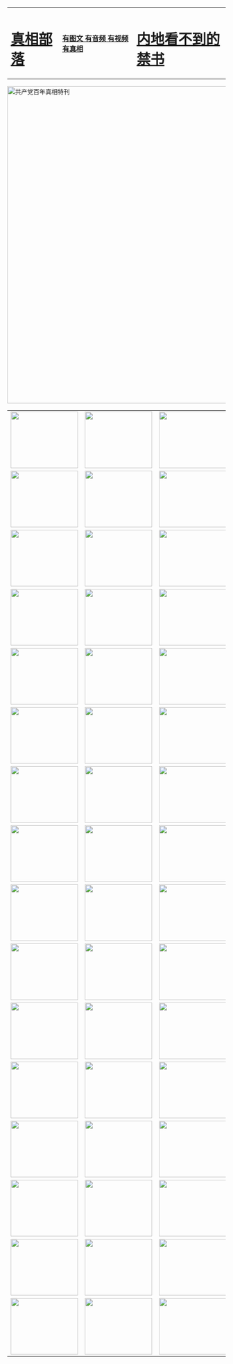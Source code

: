 <table>
<tr>

<td>
	<H1><a href="http://41.z14.abigcompany.com/zx/">真相部落</a></H1>
</td>
<td>
	<H4><a href="http://41.z14.abigcompany.com/zx/">有图文 有音频 有视频 有真相</a></H4>
</td>
<td>
	<H1><a href="http://41.z14.abigcompany.com/book/"> 内地看不到的禁书</a></H1>
</td>
</tr>
</table>

 <div ><a href="http://41.z14.abigcompany.com/zx/bngcd/"><img src="http://41.z14.abigcompany.com/zx/bngcd/gcdbnzx.jpg" width="730"  border="0" alt="共产党百年真相特刊"></a></div>

<table>
<tr>
	<td><a href="http://42.s21.tivivietnam.net/xtr/107/"><img  src ="http://42.s21.tivivietnam.net/pic/2017/02/107.jpg" width="155px" height="130px"></a></td>
	<td><a href="http://42.s21.tivivietnam.net/xtr/829/"><img src ="http://42.s21.tivivietnam.net/pic/2017/02/829.jpg" width="155px" height="130px"></a></td>
	<td><a href="http://42.s21.tivivietnam.net/xtr/69/"><img  src ="http://42.s21.tivivietnam.net/pic/2017/02/69.jpg" width="155px" height="130px"></a></td>
	<td><a href="http://42.s21.tivivietnam.net/xtr/99/"><img  src ="http://42.s21.tivivietnam.net/pic/2017/02/99.jpg" width="155px" height="130px"></a></td>
</tr>
<tr>
	<td><a href="http://42.s21.tivivietnam.net/xtr/40/"><img  src ="http://42.s21.tivivietnam.net/pic/2017/02/40.jpg" width="155px" height="130px"></a></td>
	<td><a href="http://42.s21.tivivietnam.net/xtr/20/"><img  src ="http://42.s21.tivivietnam.net/pic/2017/02/20.jpg" width="155px" height="130px"></a></td>
	<td><a href="http://42.s21.tivivietnam.net/xtr/81/"><img  src ="http://42.s21.tivivietnam.net/pic/2017/02/81.jpg" width="155px" height="130px"></a></td>
	<td><a href="http://42.s21.tivivietnam.net/xtr/2/"><img  src ="http://42.s21.tivivietnam.net/pic/2017/02/2.jpg" width="155px" height="130px"></a></td>
</tr>
<tr>
	<td><a href="http://42.s21.tivivietnam.net/xtr/86/"><img  src ="http://42.s21.tivivietnam.net/pic/2017/02/86.jpg" width="155px" height="130px"></a></td>
	<td><a href="http://42.s21.tivivietnam.net/xtr/109/"><img  src ="http://42.s21.tivivietnam.net/pic/2017/02/109.jpg" width="155px" height="130px"></a></td>
	<td><a href="http://42.s21.tivivietnam.net/xtr/1378/"><img  src ="http://42.s21.tivivietnam.net/pic/2017/02/1378.jpg" width="155px" height="130px"></a></td>
	<td><a href="http://42.s21.tivivietnam.net/xtr/57/"><img  src ="http://42.s21.tivivietnam.net/pic/2017/02/57.jpg" width="155px" height="130px"></a></td>
</tr>
<tr>
	<td><a href="http://42.s21.tivivietnam.net/xtr/1219/"><img  src ="http://42.s21.tivivietnam.net/pic/2017/02/1219.jpg" width="155px" height="130px"></a></td>
	<td><a href="http://42.s21.tivivietnam.net/xtr/1220/"><img  src ="http://42.s21.tivivietnam.net/pic/2017/02/1220.jpg" width="155px" height="130px"></a></td>
	<td><a href="http://42.s21.tivivietnam.net/xtr/1221/"><img  src ="http://42.s21.tivivietnam.net/pic/2017/02/1221.jpg" width="155px" height="130px"></a></td>
	<td><a href="http://42.s21.tivivietnam.net/xtr/51/"><img  src ="http://42.s21.tivivietnam.net/pic/2017/02/51.jpg" width="155px" height="130px"></a></td>
</tr>
<tr>
	<td><a href="http://42.s21.tivivietnam.net/xtr/1055/"><img  src ="http://42.s21.tivivietnam.net/pic/2017/02/1055.jpg" width="155px" height="130px"></a></td>
	<td><a href="http://42.s21.tivivietnam.net/xtr/611/"><img  src ="http://42.s21.tivivietnam.net/pic/2017/02/611.jpg" width="155px" height="130px"></a></td>
	<td><a href="http://42.s21.tivivietnam.net/xtr/1121/"><img  src ="http://42.s21.tivivietnam.net/pic/2017/02/1121.jpg" width="155px" height="130px"></a></td>
	<td><a href="http://42.s21.tivivietnam.net/xtr/610/"><img  src ="http://42.s21.tivivietnam.net/pic/2017/02/610.jpg" width="155px" height="130px"></a></td>
</tr>
<tr>
	<td><a href="http://42.s21.tivivietnam.net/xtr/1128/"><img  src ="http://42.s21.tivivietnam.net/pic/2017/02/1128.jpg" width="155px" height="130px"></a></td>
	<td><a href="http://42.s21.tivivietnam.net/xtr/1395/"><img  src ="http://42.s21.tivivietnam.net/pic/2017/02/1406.jpg" width="155px" height="130px"></a></td>
	<td><a href="http://42.s21.tivivietnam.net/xtr/1407/"><img  src ="http://42.s21.tivivietnam.net/pic/2017/02/1407.jpg" width="155px" height="130px"></a></td>
	<td><a href="http://42.s21.tivivietnam.net/xtr/934/"><img  src ="http://42.s21.tivivietnam.net/pic/2017/02/934.jpg" width="155px" height="130px"></a></td>
</tr>
<tr>
	<td><a href="http://42.s21.tivivietnam.net/xtr/641/"><img  src ="http://42.s21.tivivietnam.net/pic/2017/02/641.jpg" width="155px" height="130px"></a></td>
	<td><a href="http://42.s21.tivivietnam.net/xtr/949/"><img  src ="http://42.s21.tivivietnam.net/pic/2017/02/949.jpg" width="155px" height="130px"></a></td>
	<td><a href="http://42.s21.tivivietnam.net/xtr/112/"><img  src ="http://42.s21.tivivietnam.net/pic/2017/02/112.jpg" width="155px" height="130px"></a></td>
	<td><a href="http://42.s21.tivivietnam.net/xtr/812/"><img  src ="http://42.s21.tivivietnam.net/pic/2017/02/812.jpg" width="155px" height="130px"></a></td>
</tr>
<tr>
	<td><a href="http://42.s21.tivivietnam.net/xtr/103/"><img  src ="http://42.s21.tivivietnam.net/pic/2017/02/103.jpg" width="155px" height="130px"></a></td>
	<td><a href="http://42.s21.tivivietnam.net/xtr/3/"><img  src ="http://42.s21.tivivietnam.net/pic/2017/02/3.jpg" width="155px" height="130px"></a></td>
	<td><A href="http://42.s21.tivivietnam.net/mp4/zx/2015/11/Lkmtt.mp4" target="_blank" title="莲开满天庭"><img  src="http://42.s21.tivivietnam.net/pic/2015/11/Lkmtt3480_jssor.jpg"  width="155px" height="130px"></A></td>
	<td><A href="http://42.s21.tivivietnam.net/mp4/zx/2015/11/2013513.mp4" target="_blank" title="飞旋的法轮"><img  src="http://42.s21.tivivietnam.net/pic/2015/11/falun480_jssor.jpg"  width="155px" height="130px"></A></td>
</tr>
<tr>
	<td><A href="http://42.s21.tivivietnam.net/mp4/zx/2015/11/NYParade.mp4" target="_blank" title="2004年4月10日法轮功纽约大游行"><img  src="http://42.s21.tivivietnam.net/pic/2015/11/nyparade480_jssor.jpg"  width="155px" height="130px"></A></td>
	<td><A href="http://42.s21.tivivietnam.net/mp4/news617/2015/05/WEB_s28093.mp4" target="_blank" title="2015年世界法轮大法日特别报导"><img  src="http://42.s21.tivivietnam.net/pic/2015/11/p6752711a666997037_jssor.jpg"  width="155px" height="130px"></A></td>
	<td><A href="http://42.s21.tivivietnam.net/mp4/news829/2015/11/30211_326650.mp4" target="_blank" title="沧州绑架案连审四天 民众抹泪称审好人"><img  src="http://42.s21.tivivietnam.net/pic/2015/11/changzhou2480_jssor.jpg"  width="155px" height="130px"></A></td>
	<td><A href="http://42.s21.tivivietnam.net/mp4/mhph/2015/10/changzhou.mp4" target="_blank" title="沧州真相--狮城血泪"><img  src="http://42.s21.tivivietnam.net/pic/2015/11/changzhou480_jssor.jpg"  width="155px" height="130px"></A></td>
</tr>
<tr>
	<td><A href="http://42.s21.tivivietnam.net/mp4/mhjd/mhjd_55.mp4" target="_blank" title="正义律师与无罪辩护"><img  src="http://42.s21.tivivietnam.net/pic/2015/11/wzbh480_jssor.jpg"  width="155px" height="130px"></A></td>
	<td><A href="http://42.s21.tivivietnam.net/mp4/zx/2015/11/layerkcs.mp4" target="_blank" title="中国的良心--高智晟律师"><img  src="http://42.s21.tivivietnam.net/pic/2015/11/layerkcs2480_jssor.jpg"  width="155px" height="130px"></A></td>
	<td><A href="http://42.s21.tivivietnam.net/mp4/mhph/2015/10/szxl.mp4" target="_blank" title="神州血泪--北京、大庆、广东、哈尔滨"><img  src="http://42.s21.tivivietnam.net/pic/2015/11/szxl480_jssor.jpg"  width="155px" height="130px"></A></td>
	<td><A href="http://42.s21.tivivietnam.net/mp4/zx/2015/11/TangShanFFXS.mp4" target="_blank" title="真相纪录片：凤凰新生"><img  src="http://42.s21.tivivietnam.net/pic/2015/11/fhxs2480_jssor.jpg"  width="155px" height="130px"></A></td>
</tr>
<tr>
	<td><A href="http://42.s21.tivivietnam.net/mp4/zx/2015/11/jidong.mp4" target="_blank" title="冀东监狱的罪恶"><img  src="http://42.s21.tivivietnam.net/pic/2015/11/jidong480_jssor.jpg"  width="155px" height="130px"></A></td>
	<td><A href="http://42.s21.tivivietnam.net/mp4/mhph/2015/10/tangshan.mp4" target="_blank" title="凤凰血泪"><img  src="http://42.s21.tivivietnam.net/pic/2015/11/tangshan480_jssor.jpg"  width="155px" height="130px"></A>
					</div></td>
	<td>	<A href="http://42.s21.tivivietnam.net/mp4/mhph/2015/10/zfxtzxl.mp4" target="_blank" title="政法系统罪行录--唐山篇"><img  src="http://42.s21.tivivietnam.net/pic/2015/11/zfxtzxl480_jssor.jpg"  width="155px" height="130px"></A></td>
	<td><A href="http://42.s21.tivivietnam.net/mp4/mhph/2015/10/QDBG.mp4" target="_blank" title="青岛悲歌"><img  src="http://42.s21.tivivietnam.net/pic/2015/10/qdbg2480_jssor.jpg"  width="155px" height="130px"></A></td>
</tr>
<tr>
	<td><A href="http://42.s21.tivivietnam.net/mp4/mhph/2015/10/huludao.mp4" target="_blank" title="葫芦岛永恒的见证"><img  src="http://42.s21.tivivietnam.net/pic/2015/10/huludao480_jssor.jpg"  width="155px" height="130px"></A></td>
	<td><A href="http://42.s21.tivivietnam.net/mp4/mhph/2015/10/qbzx.mp4" target="_blank" title="湖畔泉边听真相-济南泉城的传奇"><img  src="http://42.s21.tivivietnam.net/pic/2015/10/hupan480_jssor.jpg"  width="155px" height="130px"></A></td>
	<td><A href="http://42.s21.tivivietnam.net/mp4/mhph/2015/10/baoding_dvd_v2.mp4" target="_blank" title="燕赵悲歌"><img  src="http://42.s21.tivivietnam.net/pic/2015/10/yzbg480_jssor.jpg"  width="155px" height="130px"></A></td>
	<td><A href="http://42.s21.tivivietnam.net/mp4/zx/2015/11/meihuashi_complete_ED2.0.mp4" target="_blank" title="梅花诗完整版"><img  src="http://42.s21.tivivietnam.net/pic/2015/11/mhs480_jssor.jpg"  width="155px" height="130px"></A></td>
</tr>
<tr>
	<td><A href="http://42.s21.tivivietnam.net/mp4/zx/2015/11/fengbei512k.mp4" target="_blank" title="丰碑"><img  src="http://42.s21.tivivietnam.net/pic/2015/11/fongbei480_jssor.jpg"  width="155px" height="130px"></A></td>
	<td><A href="http://42.s21.tivivietnam.net/mp4/zx/2015/11/fytdxComplete.mp4" target="_blank" title="风雨天地行全集"><img  src="http://42.s21.tivivietnam.net/pic/2015/11/fytdxWhite480_jssor.jpg"  width="155px" height="130px"></A></td>
	<td><A href="http://42.s21.tivivietnam.net/mp4/zx/2015/11/JianZheng.mp4" target="_blank" title="见证"><img  src="http://42.s21.tivivietnam.net/pic/2015/11/witness480_jssor.jpg"  width="155px" height="130px"></A></td>
	<td><A href="http://42.s21.tivivietnam.net/mp4/mhph/2015/10/hcym.mp4" target="_blank" title="红朝阴谋"><img  src="http://42.s21.tivivietnam.net/pic/2015/10/hcym480_jssor.jpg"  width="155px" height="130px"></A></td>
</tr>
<tr>
	<td><A href="http://42.s21.tivivietnam.net/mp4/zx/2015/11/zfzxPalV3.mp4" target="_blank" title="是自焚还是骗局"><img  src="http://42.s21.tivivietnam.net/pic/2015/11/zfzx4805_jssor.jpg"  width="155px" height="130px"></A></td>
	<td><A href="http://42.s21.tivivietnam.net/mp4/zx/2015/11/lsdspMsyTd.mp4" target="_blank" title="历史的审判"><img  src="http://42.s21.tivivietnam.net/pic/2015/11/lsdsp480_jssor.jpg"  width="155px" height="130px"></A></td>
	<td><A href="http://42.s21.tivivietnam.net/mp4/news886/2015/11/concat886.mp4" target="_blank" title="一周全球控告江泽民"><img  src="http://42.s21.tivivietnam.net/pic/2015/11/news886480_jssor.jpg"  width="155px" height="130px"></A></td>
	<td><A href="http://42.s21.tivivietnam.net/mp4/news1378/2014/08/CQSD_s0_e4_v2_i0-CQSD_4-video.mp4" target="_blank" title="欧洲的抉择"><img  src="http://42.s21.tivivietnam.net/pic/2015/11/p5143421a564166643-ss_jssor.jpg"  width="155px" height="130px"></A></td>
</tr>
<tr>
	<td><A href="http://42.s21.tivivietnam.net/mp4/zx/2015/11/hk20150720parade.mp4" target="_blank" title="港法轮功反迫害大游行 大陆游客震撼"><img  src="http://42.s21.tivivietnam.net/pic/2015/11/281098-ss_jssor.jpg"  width="155px" height="130px"></A></td>
	<td><A href="http://42.s21.tivivietnam.net/mp4/zx/2015/11/20150720hkParade512k.mp4" target="_blank" title="香港法轮功720游行声援诉江潮"><img  src="http://42.s21.tivivietnam.net/pic/2015/11/2015720parade480_jssor.jpg"  width="155px" height="130px"></A></td>
	<td><A href="http://42.s21.tivivietnam.net/mp4/zx/2015/11/hktdc512.mp4" target="_blank" title="香港退党潮"><img  src="http://42.s21.tivivietnam.net/pic/2015/11/hktdc480_jssor.jpg"  width="155px" height="130px"></A></td>
	<td><A href="http://42.s21.tivivietnam.net/mp4/news413/2015/11/concat413.mp4" target="_blank" title="本月退党精选"><img  src="http://42.s21.tivivietnam.net/pic/2015/11/tuidang480_jssor.jpg"  width="155px" height="130px"></A></td>
</tr>
<tr>
	<td><A href="http://42.s21.tivivietnam.net/mp4/news823/2015/11/TSZG_British_1_QA_A_TSZG-61-1_XinHaoNianZuoZh_P617180.mp4" target="_blank" title="辛灏年：纪念《九评共产党》发表十周年演讲"><img  src="http://42.s21.tivivietnam.net/pic/2015/11/xhn9p10480_jssor.jpg"  width="155px" height="130px"></A></td>
	<td><A href="http://42.s21.tivivietnam.net/mp4/news57/2015/11/JPGCD8.mp4" target="_blank" title="【九评之八】评中国共产党的邪教本质"><img  src="http://42.s21.tivivietnam.net/pic/2015/11/9pkcd8p480_jssor.jpg"  width="155px" height="130px"></A></td>
	<td><A href="http://42.s21.tivivietnam.net/mp4/other/kao.Chih.Sheng_story.mp4"  target="_blank" title="超越恐惧:高智晟的故事"				style="font-size:20px;"><img src="http://42.s21.tivivietnam.net/pic/2016/12/GZS201408070902.jpg"  width="155px" height="130px">
						</A></td>
	<td><A href="http://42.s21.tivivietnam.net/mp4/zx/2016/11/oh10yearsInv.mp4"  target="_blank" title="纪录片《活摘 十年调查》完整版" style="font-size:20px;"><img src="http://42.s21.tivivietnam.net/pic/2016/11/10yearsOHinv.jpg"  width="155px" height="130px">
						</A></td>
</tr>
</table>


